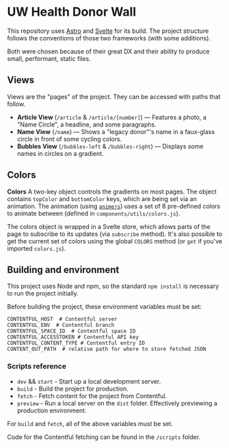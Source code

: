 # UW Health Donor Wall

This repository uses [Astro](https://astro.build) and [Svelte](https://svelte.dev) for its build.
The project structure follows the conventions of those two frameworks (with some additions).

Both were chosen because of their great DX and their ability to produce small, performant, static files.

## Views
Views are the "pages" of the project. They can be accessed with paths that follow. 

* **Article View** (`/article` & `/article/[number]`) — Features a photo, a "Name Circle", a headline, and some paragraphs.
* **Name View** (`/name`) — Shows a "legacy donor"'s name in a faux-glass circle in front of some cycling colors.
* **Bubbles View** (`/bubbles-left` & `/bubbles-right`) — Displays some names in circles on a gradient.

## Colors

<!-- **Setting State**
On pages that allow for it, props can be set via global `SET_STATE` method on `window`. Any page prop can be set via this method. If you just want access to the current props, `GET_STATE` is also available.
All items in state will also show up in the url, and can be set via the url.  -->

**Colors**
A two-key object controls the gradients on most pages. The object contains `topColor` and `bottomColor` keys, which are being set via an animation.
The animation (using [`animejs`](https://animejs.com)) uses a set of 8 pre-defined colors to animate between (defined in `components/utils/colors.js`).

The colors object is wrapped in a Svelte store, which allows parts of the page to subscribe to its updates (via `subscribe` method). 
It's also possible to get the current set of colors using the global `COLORS` method (or `get` if you've imported `colors.js`).

## Building and environment

This project uses Node and npm, so the standard `npm install` is necessary to run the project initially.

Before building the project, these environment variables must be set:
```env
CONTENTFUL_HOST  # Contentful server
CONTENTFUL_ENV  # Contentful branch  
CONTENTFUL_SPACE_ID  # Contentful space ID
CONTENTFUL_ACCESSTOKEN # Contentful API key
CONTENTFUL_CONTENT_TYPE # Contentful entry ID
CONTENT_OUT_PATH  # relative path for where to store fetched JSON
```

### Scripts reference
* `dev` && `start` - Start up a local development server.
* `build` - Build the project for production.
* `fetch` - Fetch content for the project from Contentful.
* `preview` - Run a local server on the `dist` folder. Effectively previewing a production environment.

For `build` and `fetch`, all of the above variables must be set.

Code for the Contentful fetching can be found in the `/scripts` folder.
